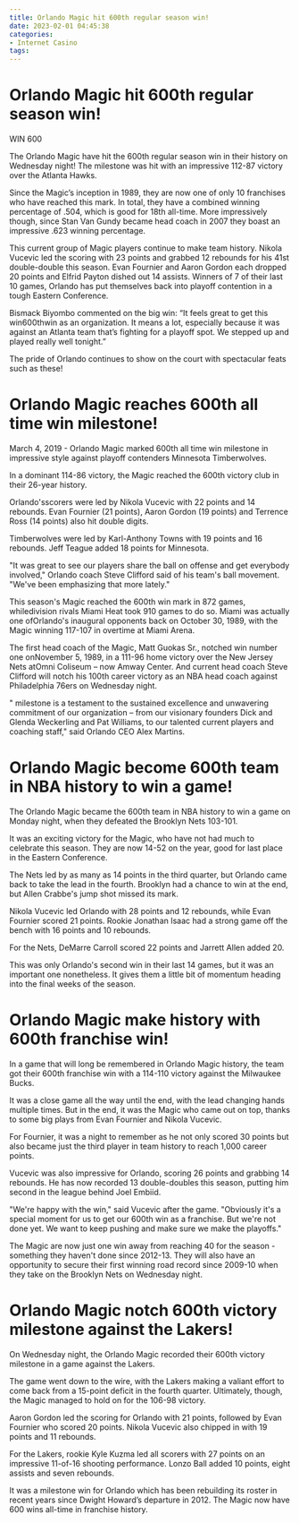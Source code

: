 ```yaml
---
title: Orlando Magic hit 600th regular season win!
date: 2023-02-01 04:45:38
categories:
- Internet Casino
tags:
---
```



#  Orlando Magic hit 600th regular season win!

WIN 600

The Orlando Magic have hit the 600th regular season win in their history on Wednesday night! The milestone was hit with an impressive 112-87 victory over the Atlanta Hawks.

Since the Magic’s inception in 1989, they are now one of only 10 franchises who have reached this mark. In total, they have a combined winning percentage of .504, which is good for 18th all-time. More impressively though, since Stan Van Gundy became head coach in 2007 they boast an impressive .623 winning percentage.

This current group of Magic players continue to make team history. Nikola Vucevic led the scoring with 23 points and grabbed 12 rebounds for his 41st double-double this season. Evan Fournier and Aaron Gordon each dropped 20 points and Elfrid Payton dished out 14 assists. Winners of 7 of their last 10 games, Orlando has put themselves back into playoff contention in a tough Eastern Conference.

Bismack Biyombo commented on the big win: “It feels great to get this win600thwin as an organization. It means a lot, especially because it was against an Atlanta team that’s fighting for a playoff spot. We stepped up and played really well tonight.”

The pride of Orlando continues to show on the court with spectacular feats such as these!

#  Orlando Magic reaches 600th all time win milestone!

March 4, 2019 - Orlando Magic marked 600th all time win milestone in impressive style against playoff contenders Minnesota Timberwolves.

In a dominant 114-86 victory, the Magic reached the 600th victory club in their 26-year history.

Orlando'sscorers were led by Nikola Vucevic with 22 points and 14 rebounds. Evan Fournier (21 points), Aaron Gordon (19 points) and Terrence Ross (14 points) also hit double digits.

Timberwolves were led by Karl-Anthony Towns with 19 points and 16 rebounds. Jeff Teague added 18 points for Minnesota. 

"It was great to see our players share the ball on offense and get everybody involved," Orlando coach Steve Clifford said of his team's ball movement. "We've been emphasizing that more lately." 

This season's Magic reached the 600th win mark in 872 games, whiledivision rivals Miami Heat took 910 games to do so. Miami was actually one ofOrlando's inaugural opponents back on October 30, 1989, with the Magic winning 117-107 in overtime at Miami Arena. 

The first head coach of the Magic, Matt Guokas Sr., notched win number one onNovember 5, 1989, in a 111-96 home victory over the New Jersey Nets atOmni Coliseum – now Amway Center. And current head coach Steve Clifford will notch his 100th career victory as an NBA head coach against Philadelphia 76ers on Wednesday night.  

" milestone is a testament to the sustained excellence and unwavering commitment of our organization – from our visionary founders Dick and Glenda Weckerling and Pat Williams, to our talented current players and coaching staff," said Orlando CEO Alex Martins.

#  Orlando Magic become 600th team in NBA history to win a game!

The Orlando Magic became the 600th team in NBA history to win a game on Monday night, when they defeated the Brooklyn Nets 103-101.

It was an exciting victory for the Magic, who have not had much to celebrate this season. They are now 14-52 on the year, good for last place in the Eastern Conference.

The Nets led by as many as 14 points in the third quarter, but Orlando came back to take the lead in the fourth. Brooklyn had a chance to win at the end, but Allen Crabbe's jump shot missed its mark.

Nikola Vucevic led Orlando with 28 points and 12 rebounds, while Evan Fournier scored 21 points. Rookie Jonathan Isaac had a strong game off the bench with 16 points and 10 rebounds.

For the Nets, DeMarre Carroll scored 22 points and Jarrett Allen added 20.

This was only Orlando's second win in their last 14 games, but it was an important one nonetheless. It gives them a little bit of momentum heading into the final weeks of the season.

#  Orlando Magic make history with 600th franchise win!

In a game that will long be remembered in Orlando Magic history, the team got their 600th franchise win with a 114-110 victory against the Milwaukee Bucks.

It was a close game all the way until the end, with the lead changing hands multiple times. But in the end, it was the Magic who came out on top, thanks to some big plays from Evan Fournier and Nikola Vucevic.

For Fournier, it was a night to remember as he not only scored 30 points but also became just the third player in team history to reach 1,000 career points.

Vucevic was also impressive for Orlando, scoring 26 points and grabbing 14 rebounds. He has now recorded 13 double-doubles this season, putting him second in the league behind Joel Embiid.

"We're happy with the win," said Vucevic after the game. "Obviously it's a special moment for us to get our 600th win as a franchise. But we're not done yet. We want to keep pushing and make sure we make the playoffs."

The Magic are now just one win away from reaching 40 for the season - something they haven't done since 2012-13. They will also have an opportunity to secure their first winning road record since 2009-10 when they take on the Brooklyn Nets on Wednesday night.

#  Orlando Magic notch 600th victory milestone against the Lakers!

On Wednesday night, the Orlando Magic recorded their 600th victory milestone in a game against the Lakers.

The game went down to the wire, with the Lakers making a valiant effort to come back from a 15-point deficit in the fourth quarter. Ultimately, though, the Magic managed to hold on for the 106-98 victory.

Aaron Gordon led the scoring for Orlando with 21 points, followed by Evan Fournier who scored 20 points. Nikola Vucevic also chipped in with 19 points and 11 rebounds.

For the Lakers, rookie Kyle Kuzma led all scorers with 27 points on an impressive 11-of-16 shooting performance. Lonzo Ball added 10 points, eight assists and seven rebounds.

It was a milestone win for Orlando which has been rebuilding its roster in recent years since Dwight Howard’s departure in 2012. The Magic now have 600 wins all-time in franchise history.